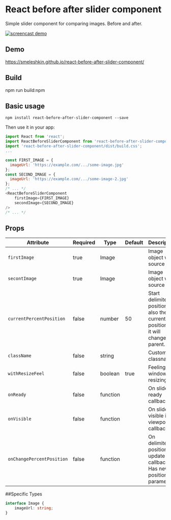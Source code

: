 # React before after slider component
Simple slider component for comparing images. Before and after.

[![screencast demo](./screencast.gif)](./screencast.gif)

## Demo
https://smeleshkin.github.io/react-before-after-slider-component/
## Build
npm run build:npm
## Basic usage
```
npm install react-before-after-slider-component --save
```

Then use it in your app:
```js
import React from 'react';
import ReactBeforeSliderComponent from 'react-before-after-slider-component';
import 'react-before-after-slider-component/dist/build.css';
...

const FIRST_IMAGE = {
  imageUrl: 'https://example.com/.../some-image.jpg'
};
const SECOND_IMAGE = {
  imageUrl: 'https://example.com/.../some-image-2.jpg'
};
/* ... */
<ReactBeforeSliderComponent
    firstImage={FIRST_IMAGE}
    secondImage={SECOND_IMAGE}
/>
/* ... */
```
## Props

| Attribute                  | Required  | Type   | Default | Description                                                           
|----------------------------|-----------|--------|---------|-------------------------------
| `firstImage`               | true      | Image  |         | Image object with source url.     
| `secontImage`              | true      | Image  |         | Image object with source url. 
| `currentPercentPosition`   | false     | number | 50      | Start delimiter position. Or also the current position, if it will change in parent.
| `className`                | false     | string |         | Custom classname.
| `withResizeFeel`           | false     | boolean| true    | Feeling to window resizing.
| `onReady`                  | false     | function |       | On slider ready callback.
| `onVisible`                | false     | function |       | On slider visible in viewport callback.
| `onChangePercentPosition`  | false     | function |       | On delimiter position update callback. Has new position parameter.

##Specific Types

```ts
interface Image {
    imageUrl: string;
}
```
